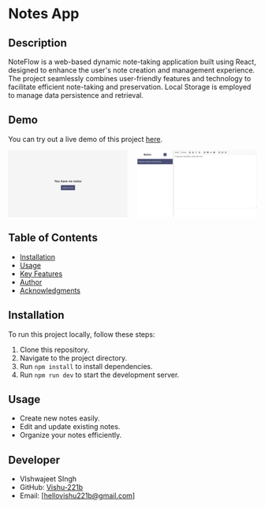 # Notes App

## Description

NoteFlow is a web-based dynamic note-taking application built using React, designed to enhance the user's note creation and management experience. The project seamlessly combines user-friendly features and technology to facilitate efficient note-taking and preservation. Local Storage is employed to manage data persistence and retrieval.

## Demo

You can try out a live demo of this project [here](https://notes-by-vishu.netlify.app/).
<div style="display: flex; justify-content: space-between; align-items: center;">
    <img src="https://raw.githubusercontent.com/Vishu-221b/Note-Maker/main/Screenshot%20(350).png" style="width: 48%; max-height: 225px;" alt="Notes App">
    <img src="https://raw.githubusercontent.com/Vishu-221b/Note-Maker/main/Screenshot%20(351).png" style="width: 48%; max-height: 225px;" alt="Notes App">
</div>


## Table of Contents

- [Installation](#installation)
- [Usage](#usage)
- [Key Features](#Key-Features)
- [Author](#author)
- [Acknowledgments](#acknowledgments)

## Installation

To run this project locally, follow these steps:

1. Clone this repository.
2. Navigate to the project directory.
3. Run `npm install` to install dependencies.
4. Run `npm run dev` to start the development server.

## Usage

- Create new notes easily.
- Edit and update existing notes.
- Organize your notes efficiently.



## Developer

- VIshwajeet SIngh
- GitHub: [Vishu-221b](https://github.com/vishu-221b)
- Email: [hellovishu221b@gmail.com]



